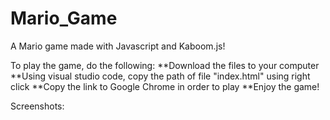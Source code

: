 # Mario_Game
A Mario game made with Javascript and Kaboom.js!

To play the game, do the following: 
**Download the files to your computer 
**Using visual studio code, copy the path of file "index.html" using right click 
**Copy the link to Google Chrome in order to play 
**Enjoy the game!

Screenshots:
